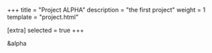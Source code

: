 +++
title = "Project ALPHA"
description = "the first project"
weight = 1
template = "project.html"

[extra]
selected = true
+++

&alpha

